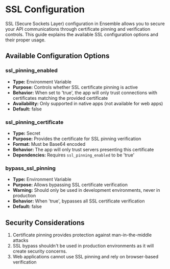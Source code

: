 # SSL Configuration

SSL (Secure Sockets Layer) configuration in Ensemble allows you to secure your API communications through certificate pinning and verification controls. This guide explains the available SSL configuration options and their proper usage.

## Available Configuration Options

### ssl_pinning_enabled
- **Type:** Environment Variable
- **Purpose:** Controls whether SSL certificate pinning is active
- **Behavior:** When set to 'true', the app will only trust connections with certificates matching the provided certificate
- **Availability:** Only supported in native apps (not available for web apps)
- **Default:** false

### ssl_pinning_certificate
- **Type:** Secret
- **Purpose:** Provides the certificate for SSL pinning verification
- **Format:** Must be Base64 encoded
- **Behavior:** The app will only trust servers presenting this certificate
- **Dependencies:** Requires `ssl_pinning_enabled` to be 'true'

### bypass_ssl_pinning
- **Type:** Environment Variable
- **Purpose:** Allows bypassing SSL certificate verification
- **Warning:** Should only be used in development environments, never in production
- **Behavior:** When 'true', bypasses all SSL certificate verification
- **Default:** false

## Security Considerations

1. Certificate pinning provides protection against man-in-the-middle attacks
2. SSL bypass shouldn't be used in production environments as it will create security concerns.
3. Web applications cannot use SSL pinning and rely on browser-based verification